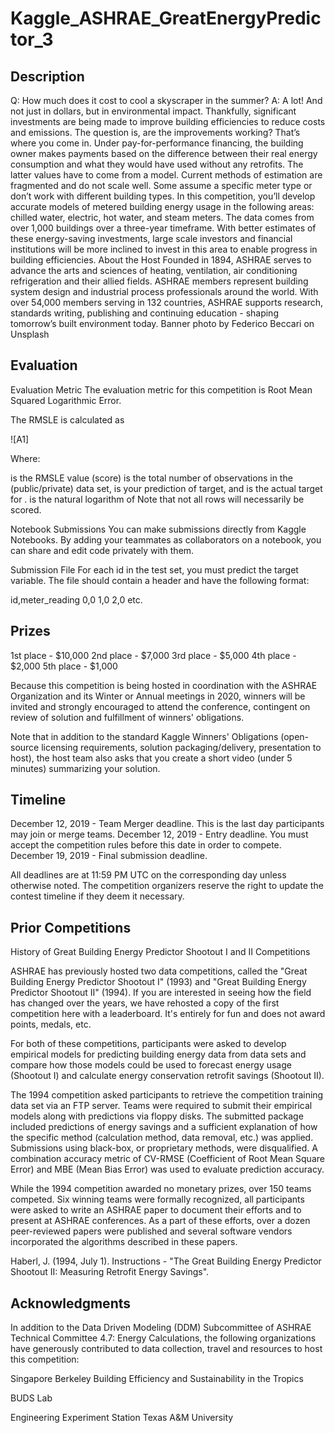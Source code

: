 # Kaggle_ASHRAE_GreatEnergyPredictor_3

## Description

Q: How much does it cost to cool a skyscraper in the summer? A: A lot! And not just in dollars, but in environmental impact.  Thankfully, significant investments are being made to improve building efficiencies to reduce costs and emissions. The question is, are the improvements working? That’s where you come in. Under pay-for-performance financing, the building owner makes payments based on the difference between their real energy consumption and what they would have used without any retrofits. The latter values have to come from a model. Current methods of estimation are fragmented and do not scale well. Some assume a specific meter type or don’t work with different building types.  In this competition, you’ll develop accurate models of metered building energy usage in the following areas: chilled water, electric, hot water, and steam meters. The data comes from over 1,000 buildings over a three-year timeframe. With better estimates of these energy-saving investments, large scale investors and financial institutions will be more inclined to invest in this area to enable progress in building efficiencies.  About the Host   Founded in 1894, ASHRAE serves to advance the arts and sciences of heating, ventilation, air conditioning refrigeration and their allied fields. ASHRAE members represent building system design and industrial process professionals around the world. With over 54,000 members serving in 132 countries, ASHRAE supports research, standards writing, publishing and continuing education - shaping tomorrow’s built environment today.  Banner photo by Federico Beccari on Unsplash

## Evaluation 
Evaluation Metric
The evaluation metric for this competition is Root Mean Squared Logarithmic Error.

The RMSLE is calculated as

![A1]


Where:

 is the RMSLE value (score)
 is the total number of observations in the (public/private) data set,
 is your prediction of target, and
 is the actual target for .
 is the natural logarithm of 
Note that not all rows will necessarily be scored.

Notebook Submissions
You can make submissions directly from Kaggle Notebooks. By adding your teammates as collaborators on a notebook, you can share and edit code privately with them.

Submission File
For each id in the test set, you must predict the target variable. The file should contain a header and have the following format:

 id,meter_reading
 0,0
 1,0
 2,0
 etc.

## Prizes

1st place - $10,000
2nd place - $7,000
3rd place - $5,000
4th place - $2,000
5th place - $1,000

Because this competition is being hosted in coordination with the ASHRAE Organization and its Winter or Annual meetings in 2020, winners will be invited and strongly encouraged to attend the conference, contingent on review of solution and fulfillment of winners' obligations.

Note that in addition to the standard Kaggle Winners' Obligations (open-source licensing requirements, solution packaging/delivery, presentation to host), the host team also asks that you create a short video (under 5 minutes) summarizing your solution.
## Timeline 
December 12, 2019 - Team Merger deadline. This is the last day participants may join or merge teams.
December 12, 2019 - Entry deadline. You must accept the competition rules before this date in order to compete.
December 19, 2019 - Final submission deadline.

All deadlines are at 11:59 PM UTC on the corresponding day unless otherwise noted. The competition organizers reserve the right to update the contest timeline if they deem it necessary.
## Prior Competitions
History of Great Building Energy Predictor Shootout I and II Competitions

ASHRAE has previously hosted two data competitions, called the "Great Building Energy Predictor Shootout I" (1993) and "Great Building Energy Predictor Shootout II" (1994). If you are interested in seeing how the field has changed over the years, we have rehosted a copy of the first competition here with a leaderboard. It's entirely for fun and does not award points, medals, etc.

For both of these competitions, participants were asked to develop empirical models for predicting building energy data from data sets and compare how those models could be used to forecast energy usage (Shootout I) and calculate energy conservation retrofit savings (Shootout II).

The 1994 competition asked participants to retrieve the competition training data set via an FTP server. Teams were required to submit their empirical models along with predictions via floppy disks. The submitted package included predictions of energy savings and a sufficient explanation of how the specific method (calculation method, data removal, etc.) was applied. Submissions using black-box, or proprietary methods, were disqualified. A combination accuracy metric of CV-RMSE (Coefficient of Root Mean Square Error) and MBE (Mean Bias Error) was used to evaluate prediction accuracy.

While the 1994 competition awarded no monetary prizes, over 150 teams competed. Six winning teams were formally recognized, all participants were asked to write an ASHRAE paper to document their efforts and to present at ASHRAE conferences. As a part of these efforts, over a dozen peer-reviewed papers were published and several software vendors incorporated the algorithms described in these papers.

Haberl, J. (1994, July 1). Instructions - "The Great Building Energy Predictor Shootout II: Measuring Retrofit Energy Savings".

## Acknowledgments

In addition to the Data Driven Modeling (DDM) Subcommittee of ASHRAE Technical Committee 4.7: Energy Calculations, the following organizations have generously contributed to data collection, travel and resources to host this competition:



Singapore Berkeley Building Efficiency and Sustainability in the Tropics



BUDS Lab



Engineering Experiment Station Texas A&M University